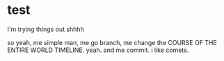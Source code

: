 # test
I'm trying things out shhhh

so yeah, me simple man, me go branch, me change the COURSE OF THE ENTIRE WORLD TIMELINE. yeah.
and me commit. i like comets.
